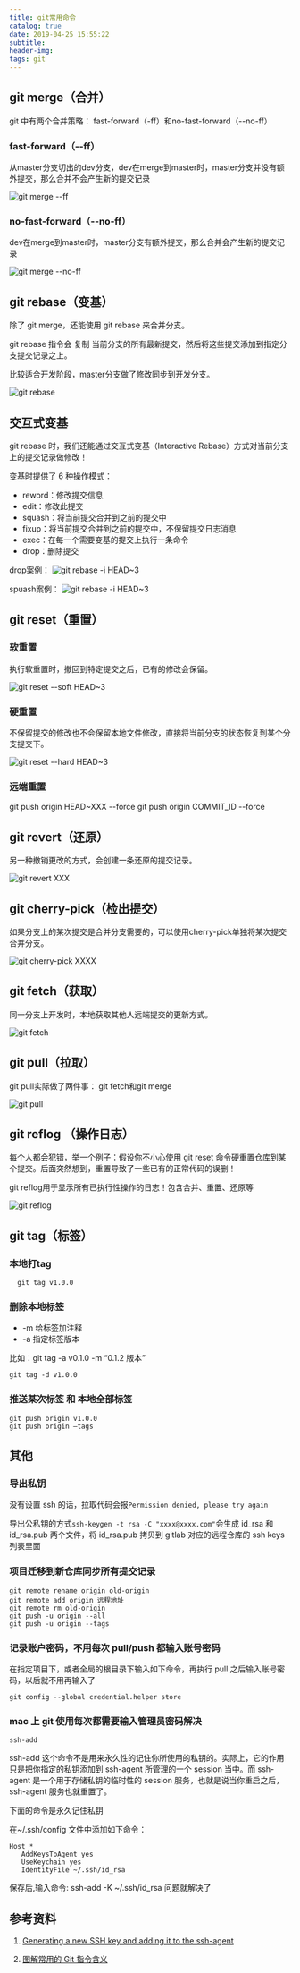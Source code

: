 ```yaml
---
title: git常用命令
catalog: true
date: 2019-04-25 15:55:22
subtitle:
header-img:
tags: git
---
```


## git merge（合并）

git 中有两个合并策略： fast-forward（-ff）和no-fast-forward（--no-ff）

### fast-forward（--ff）

从master分支切出的dev分支，dev在merge到master时，master分支并没有额外提交，那么合并不会产生新的提交记录

![git merge --ff](https://mmbiz.qpic.cn/mmbiz_gif/meG6Vo0MeviaPS2ZgOV7sV3qpnhsB4LFOtuyKTBrtvK9POh0ZicUNyIXv0ibWLFrc3LicMicWlicFhqlUV5qLcC0t1tw/640?wx_fmt=gif&tp=webp&wxfrom=5&wx_lazy=1)

### no-fast-forward（--no-ff）

dev在merge到master时，master分支有额外提交，那么合并会产生新的提交记录

![git merge --no-ff](https://mmbiz.qpic.cn/mmbiz_gif/meG6Vo0MeviaPS2ZgOV7sV3qpnhsB4LFOovc8FicicdbGMeIPQt2bFCq8xmucibxsQ7zWib2g8NDW5GWRq2arZ6sktA/640?wx_fmt=gif&tp=webp&wxfrom=5&wx_lazy=1)

## git rebase（变基）

除了 git merge，还能使用 git rebase 来合并分支。

git rebase 指令会 复制 当前分支的所有最新提交，然后将这些提交添加到指定分支提交记录之上。

比较适合开发阶段，master分支做了修改同步到开发分支。

![git rebase](https://mmbiz.qpic.cn/mmbiz_gif/meG6Vo0MeviaPS2ZgOV7sV3qpnhsB4LFOs1pbHgKho3v46GZhMre3BDX1JHVicL4lTlzKOmVfpwiaqRdwVGZ9WsFA/640?wx_fmt=gif&tp=webp&wxfrom=5&wx_lazy=1)

## 交互式变基

git rebase 时，我们还能通过交互式变基（Interactive Rebase）方式对当前分支上的提交记录做修改！

变基时提供了 6 种操作模式：

- reword：修改提交信息
- edit：修改此提交
- squash：将当前提交合并到之前的提交中
- fixup：将当前提交合并到之前的提交中，不保留提交日志消息
- exec：在每一个需要变基的提交上执行一条命令
- drop：删除提交

drop案例：
![git rebase -i HEAD~3](https://mmbiz.qpic.cn/mmbiz_gif/meG6Vo0MeviaPS2ZgOV7sV3qpnhsB4LFOBnJ7NwOgrzMIhcKXsME3PiaIaoVQyuNpUyduZk1CZ5s6SLfec8zfONA/640?wx_fmt=gif&tp=webp&wxfrom=5&wx_lazy=1)

spuash案例：
![git rebase -i HEAD~3](https://mmbiz.qpic.cn/mmbiz_gif/meG6Vo0MeviaPS2ZgOV7sV3qpnhsB4LFOfOgVv8QmLumCzyvHzLutYBgWY5u1buC2ibGibfn8b7LLFg7bM92uB97g/640?wx_fmt=gif&tp=webp&wxfrom=5&wx_lazy=1)

## git reset（重置）

### 软重置

执行软重置时，撤回到特定提交之后，已有的修改会保留。

![git reset --soft HEAD~3](https://mmbiz.qpic.cn/mmbiz_gif/meG6Vo0MeviaPS2ZgOV7sV3qpnhsB4LFO8dmv56PCuicTzZTVL6lVp541picccqwMAU36EhACmJCMttPvBJl8tXjQ/640?wx_fmt=gif&tp=webp&wxfrom=5&wx_lazy=1)

### 硬重置

不保留提交的修改也不会保留本地文件修改，直接将当前分支的状态恢复到某个分支提交下。

![git reset --hard HEAD~3](https://mmbiz.qpic.cn/mmbiz_gif/meG6Vo0MeviaPS2ZgOV7sV3qpnhsB4LFOsiboiaLTHUnlyorlyicvxZtRT9tQD4fcX2VponJIcFUpZHbKKdP5p31vQ/640?wx_fmt=gif&tp=webp&wxfrom=5&wx_lazy=1)

### 远端重置

git push origin HEAD~XXX --force
git push origin COMMIT_ID --force

## git revert（还原）

另一种撤销更改的方式，会创建一条还原的提交记录。

![git revert XXX](https://mmbiz.qpic.cn/mmbiz_gif/meG6Vo0MeviaPS2ZgOV7sV3qpnhsB4LFO9KAj8ZGBkjDallvJibGfibgWnfa5ECCY2pOpf6tZwwicv6RGViazjibRiaAg/640?wx_fmt=gif&tp=webp&wxfrom=5&wx_lazy=1)

## git cherry-pick（检出提交）

如果分支上的某次提交是合并分支需要的，可以使用cherry-pick单独将某次提交合并分支。

![git cherry-pick XXXX](https://mmbiz.qpic.cn/mmbiz_gif/meG6Vo0MeviaPS2ZgOV7sV3qpnhsB4LFO9KAj8ZGBkjDallvJibGfibgWnfa5ECCY2pOpf6tZwwicv6RGViazjibRiaAg/640?wx_fmt=gif&tp=webp&wxfrom=5&wx_lazy=1)

## git fetch（获取）

同一分支上开发时，本地获取其他人远端提交的更新方式。

![git fetch](https://mmbiz.qpic.cn/mmbiz_gif/meG6Vo0MeviaPS2ZgOV7sV3qpnhsB4LFOuJEMNkPeXatRs6qqqKUh51nicwicuAyrm8b278TCYShxvv7wHY1n3gkw/640?wx_fmt=gif&tp=webp&wxfrom=5&wx_lazy=1)

## git pull（拉取）

git pull实际做了两件事： git fetch和git merge

![git pull](https://mmbiz.qpic.cn/mmbiz_gif/meG6Vo0MeviaPS2ZgOV7sV3qpnhsB4LFO9Zib2iag8NqZMe4IrLnEQyqKlicfm6PjbdicfmicbCHNY0yGJu2nweOx2uA/640?wx_fmt=gif&tp=webp&wxfrom=5&wx_lazy=1)

## git reflog （操作日志）

每个人都会犯错，举一个例子：假设你不小心使用 git reset 命令硬重置仓库到某个提交。后面突然想到，重置导致了一些已有的正常代码的误删！

git reflog用于显示所有已执行性操作的日志！包含合并、重置、还原等

![git reflog](https://mmbiz.qpic.cn/mmbiz_gif/meG6Vo0MeviaPS2ZgOV7sV3qpnhsB4LFOWIushRbiaiagnJor6ac0LTIDZpJiaicPBK0eMibv0uXS9vlD7VlFtva2hFQ/640?wx_fmt=gif&tp=webp&wxfrom=5&wx_lazy=1)

## git tag（标签）

### 本地打tag

```shell
  git tag v1.0.0
```

### 删除本地标签

- -m 给标签加注释
- -a 指定标签版本

比如：git tag -a v0.1.0 -m “0.1.2 版本”

```shell
git tag -d v1.0.0
```

### 推送某次标签 和 本地全部标签

```shell
git push origin v1.0.0
git push origin –tags
```

## 其他

### 导出私钥

没有设置 ssh 的话，拉取代码会报`Permission denied, please try again`

导出公私钥的方式`ssh-keygen -t rsa -C "xxxx@xxxx.com"`会生成 id_rsa 和 id_rsa.pub 两个文件，将 id_rsa.pub 拷贝到 gitlab 对应的远程仓库的 ssh keys 列表里面

### 项目迁移到新仓库同步所有提交记录

```shell
git remote rename origin old-origin
git remote add origin 远程地址
git remote rm old-origin
git push -u origin --all
git push -u origin --tags
```

### 记录账户密码，不用每次 pull/push 都输入账号密码

在指定项目下，或者全局的根目录下输入如下命令，再执行 pull 之后输入账号密码，以后就不用再输入了

```shell
git config --global credential.helper store
```

### mac 上 git 使用每次都需要输入管理员密码解决

```shell
ssh-add
```

ssh-add 这个命令不是用来永久性的记住你所使用的私钥的。实际上，它的作用只是把你指定的私钥添加到 ssh-agent 所管理的一个
session 当中。而 ssh-agent 是一个用于存储私钥的临时性的 session 服务，也就是说当你重启之后，ssh-agent
服务也就重置了。

下面的命令是永久记住私钥

在~/.ssh/config 文件中添加如下命令：

```shell
Host *
   AddKeysToAgent yes
   UseKeychain yes
   IdentityFile ~/.ssh/id_rsa
```

保存后,输入命令: ssh-add -K ~/.ssh/id_rsa 问题就解决了

## 参考资料

1. [Generating a new SSH key and adding it to the ssh-agent](https://help.github.com/en/github/authenticating-to-github/generating-a-new-ssh-key-and-adding-it-to-the-ssh-agent)

2. [图解常用的 Git 指令含义](https://mp.weixin.qq.com/s/oKMdlo6jsIcMcZW8nzoAUg)
